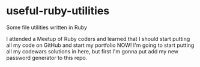 # useful-ruby-utilities

Some file utilities written in Ruby

I attended a Meetup of Ruby coders and learned that I should start putting all my code on GitHub and start my portfolio NOW!  I'm going to start putting all my codewars solutions in here, but first I'm gonna put add my new password generator to this repo.
